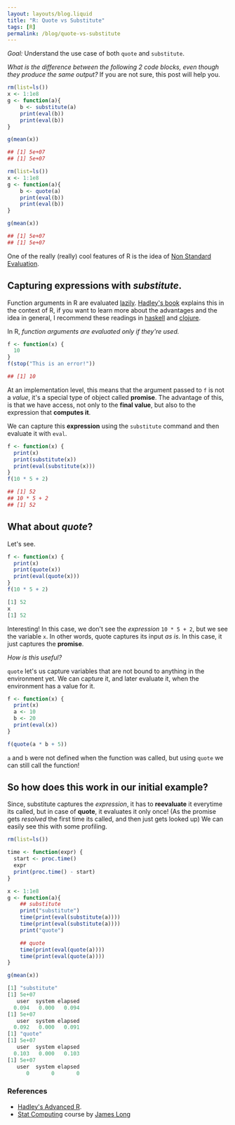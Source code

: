 ```yaml
---
layout: layouts/blog.liquid
title: "R: Quote vs Substitute"
tags: [R]
permalink: /blog/quote-vs-substitute
---
```


*Goal:* Understand the use case of both `quote` and `substitute`.

*What is the difference between the following 2 code blocks, even though they produce the same output?*
If you are not sure, this post will help you.

```r
rm(list=ls())
x <- 1:1e8
g <- function(a){
    b <- substitute(a)
    print(eval(b))
    print(eval(b))
}

g(mean(x))

## [1] 5e+07
## [1] 5e+07
```

```r
rm(list=ls())
x <- 1:1e8
g <- function(a){
    b <- quote(a)
    print(eval(b))
    print(eval(b))
}

g(mean(x))

## [1] 5e+07
## [1] 5e+07
```

One of the really (really) cool features of R is the idea of [Non Standard Evaluation](http://adv-r.had.co.nz/Computing-on-the-language.html).

## Capturing expressions with *substitute*.

Function arguments in R are evaluated [lazily](https://en.wikipedia.org/wiki/Lazy_evaluation). [Hadley's book](http://adv-r.had.co.nz/Functions.html#function-arguments) explains this in the context of R, if you want to learn more about the advantages and the idea in general, I recommend these readings in [haskell](https://www.schoolofhaskell.com/school/starting-with-haskell/introduction-to-haskell/6-laziness) and [clojure](http://clojure-doc.org/articles/language/laziness.html).

In R, *function arguments are evaluated only if they're used.*

```r
f <- function(x) {
  10
}
f(stop("This is an error!"))

## [1] 10
```

At an implementation level, this means that the argument passed to `f` is not a *value*, it's a special type of object called **promise**. The advantage of this, is that we have access, not only to the **final value**, but also to the expression that **computes it**.

We can capture this **expression** using the `substitute` command and then evaluate it with `eval`.

```r
f <- function(x) {
  print(x)
  print(substitute(x))
  print(eval(substitute(x)))
}
f(10 * 5 + 2)

## [1] 52
## 10 * 5 + 2
## [1] 52
```

## What about *quote*?
Let's see.

```r
f <- function(x) {
  print(x)
  print(quote(x))
  print(eval(quote(x)))
}
f(10 * 5 + 2)

[1] 52
x
[1] 52
```

Interesting! In this case, we don't see the *expression* `10 * 5 + 2`, but we see the variable `x`. In other words, quote captures its input *as is*. In this case, it just captures the **promise**.

*How is this useful?*

`quote` let's us capture variables that are not bound to anything in the environment yet. We can capture it, and later evaluate it, when the environment has a value for it.

```r
f <- function(x) {
  print(x)
  a <- 10
  b <- 20
  print(eval(x))
}

f(quote(a * b + 5))
```

`a` and `b` were not defined when the function was called, but using `quote` we can still call the function!


## So how does this work in our initial example?

Since, substitute captures the *expression*, it has to **reevaluate** it everytime its called, but in case of **quote**, it evaluates it only once! (As the promise gets *resolved* the first time its called, and then just gets looked up) We can easily see this with some profiling.

```r
rm(list=ls())

time <- function(expr) {
  start <- proc.time()
  expr
  print(proc.time() - start)
}

x <- 1:1e8
g <- function(a){
    ## substitute
    print("substitute")
    time(print(eval(substitute(a))))
    time(print(eval(substitute(a))))
    print("quote")

    ## quote
    time(print(eval(quote(a))))
    time(print(eval(quote(a))))
}

g(mean(x))

[1] "substitute"
[1] 5e+07
   user  system elapsed 
  0.094   0.000   0.094 
[1] 5e+07
   user  system elapsed 
  0.092   0.000   0.091 
[1] "quote"
[1] 5e+07
   user  system elapsed 
  0.103   0.000   0.103 
[1] 5e+07
   user  system elapsed 
      0       0       0
```

### References
- [Hadley's Advanced R](http://adv-r.had.co.nz/).
- [Stat Computing](https://longjp.github.io/statcomp/) course by [James Long](http://www.stat.tamu.edu/~jlong/)

